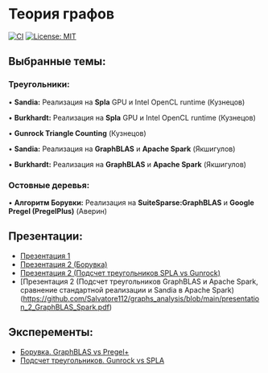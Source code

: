 # Теория графов

[![CI](https://github.com/Salvatore112/graphs_analysis/actions/workflows/ci.yml/badge.svg)](https://github.com/Salvatore112/BaseConfigGen/actions/workflows/ci.yml)
[![License: MIT](https://img.shields.io/badge/License-MIT-yellow.svg)](https://opensource.org/licenses/MIT)

## Выбранные темы:

### Треугольники:

•   **Sandia:**
       Реализация на **Spla** GPU и Intel OpenCL runtime (Кузнецов)
       
•   **Burkhardt:**
       Реализация на **Spla** GPU и Intel OpenCL runtime (Кузнецов)

•   **Gunrock Triangle Counting** (Кузнецов)

•   **Sandia:**
       Реализация на **GraphBLAS** и **Apache Spark** (Якшигулов)
       
•   **Burkhardt:**
       Реализация на **GraphBLAS** и **Apache Spark** (Якшигулов)

### Остовные деревья:

•   **Алгоритм Борувки:**
       Реализация на **SuiteSparse:GraphBLAS** и **Google Pregel (PregelPlus)** (Аверин)
    
## Презентации:

- [Презентация 1](https://github.com/Salvatore112/graphs_analysis/blob/main/presentation_1.pdf)
- [Презентация 2 (Борувка)](https://github.com/Salvatore112/graphs_analysis/blob/main/presentation_2_Boruvka.pdf) 
- [Презентация 2 (Подсчет треугольников SPLA vs Gunrock)](https://github.com/Salvatore112/graphs_analysis/blob/main/presentation_2_tc_Gunrock_vs_Spla.pdf)
- [Презентация 2 (Подсчет треугольников GraphBLAS и Apache Spark, сравнение стандартной реализации и Sandia в Apache Spark)(https://github.com/Salvatore112/graphs_analysis/blob/main/presentation_2_GraphBLAS_Spark.pdf)

## Эксперементы:
- [Борувка. GraphBLAS vs Pregel+](https://github.com/Salvatore112/graphs_analysis/blob/main/boruvka-graphblas-vs-pregelplus/mst_experiment.ipynb) 
- [Подсчет треугольников. Gunrock vs SPLA](https://github.com/Kuarni/triangle-counting-spla-vs-gunrock) 

